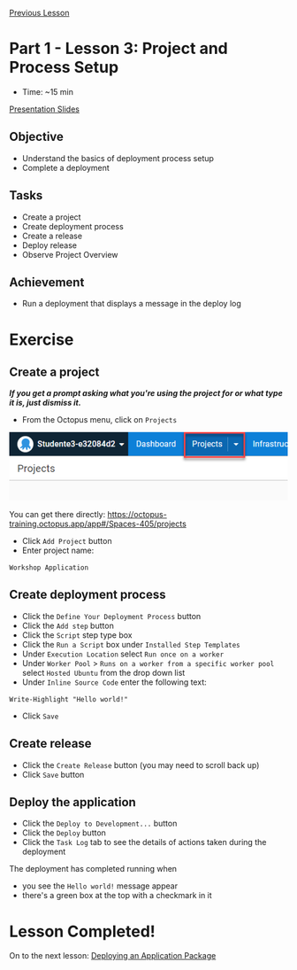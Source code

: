 [Previous Lesson](part-1-lesson-2.md)

# Part 1 - Lesson 3: Project and Process Setup
- Time: ~15 min

[Presentation Slides](https://docs.google.com/presentation/d/1RE1cpKfioSquK9h-HH6jxqrbRpw4WQff4TxOJTCD2ww/edit#slide=id.g1185db482c1_0_26)

## Objective
- Understand the basics of deployment process setup
- Complete a deployment

## Tasks
- Create a project
- Create deployment process
- Create a release
- Deploy release
- Observe Project Overview

## Achievement
- Run a deployment that displays a message in the deploy log

# Exercise

## Create a project
***If you get a prompt asking what you're using the project for or what type it is, just dismiss it.***

- From the Octopus menu, click on `Projects`

![](assets/1-3/projects.png)

You can get there directly: https://octopus-training.octopus.app/app#/Spaces-405/projects

- Click `Add Project` button
- Enter project name: 
```
Workshop Application
```

## Create deployment process

- Click the `Define Your Deployment Process` button
- Click the `Add step` button
- Click the `Script` step type box
- Click the `Run a Script` box under `Installed Step Templates`
- Under `Execution Location` select `Run once on a worker`
- Under `Worker Pool` > `Runs on a worker from a specific worker pool` select `Hosted Ubuntu` from the drop down list
- Under `Inline Source Code` enter the following text:
```
Write-Highlight "Hello world!"
```
- Click `Save`

## Create release

- Click the `Create Release` button (you may need to scroll back up)
- Click `Save` button

## Deploy the application

- Click the `Deploy to Development...` button
- Click the `Deploy` button
- Click the `Task Log` tab to see the details of actions taken during the deployment

The deployment has completed running when
- you see the `Hello world!` message appear
- there's a green box at the top with a checkmark in it

# Lesson Completed!

On to the next lesson: [Deploying an Application Package](part-1-lesson-4.md)
